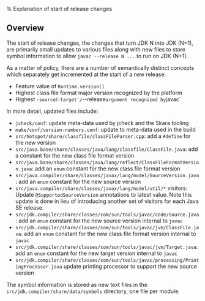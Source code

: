 % Explanation of start of release changes

## Overview

The start of release changes, the changes that turn JDK N into JDK
(N+1), are primarily small updates to various files along with new files to
store symbol information to allow `javac --release N ...` to run on
JDK (N+1).

As a matter of policy, there are a number of semantically distinct
concepts which separately get incremented at the start of a new release:

* Feature value of `Runtime.version()`
* Highest class file format major version recognized by the platform
* Highest `-source`/`-target'/`--release` argument recognized by `javac`

In more detail, updated files include:

* `jcheck/conf`: update meta-data used by jcheck and the Skara tooling
* `make/conf/version-numbers.conf`: update to meta-data used in the build
* `src/hotspot/share/classfile/classFileParser.cpp`: add a `#define`
  for the new version
* `src/java.base/share/classes/java/lang/classfile/ClassFile.java`:
  add a constant for the new class file format version
* `src/java.base/share/classes/java/lang/reflect/ClassFileFormatVersion.java`:
   add an `enum` constant for the new class file format version
* `src/java.compiler/share/classes/javax/lang/model/SourceVersion.java`:
  add an `enum` constant for the new source version
* `src/java.compiler/share/classes/javax/lang/model/util/*` visitors: Update
  `@SupportedSourceVersion` annotations to latest value. Note this update
  is done in lieu of introducing another set of visitors for each Java
  SE release.
* `src/jdk.compiler/share/classes/com/sun/tools/javac/code/Source.java`:
   add an `enum` constant for the new source version internal to `javac`
* `src/jdk.compiler/share/classes/com/sun/tools/javac/jvm/ClassFile.java`:
   add an `enum` constant for the new class file format version internal to `javac`
* `src/jdk.compiler/share/classes/com/sun/tools/javac/jvm/Target.java`:
   add an `enum` constant for the new target version internal to `javac`
* `src/jdk.compiler/share/classes/com/sun/tools/javac/processing/PrintingProcessor.java`
   update printing processor to support the new source version

The symbol information is stored as new text files in the
`src/jdk.compiler/share/data/symbols` directory, one file per module.
